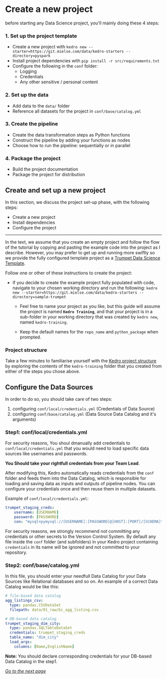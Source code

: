 # Create a new project

before starting any Data Science project, you'll mainly doing these 4 steps: 

### 1. Set up the project template

* Create a new project with `kedro new --starter=https://git.mielse.com/data/kedro-starters --directory=pyspark`
* Install project dependencies with `pip install -r src/requirements.txt`
* Configure the following in the `conf` folder:
	* Logging
	* Credentials
	* Any other sensitive / personal content

### 2. Set up the data

* Add data to the `data/` folder
* Reference all datasets for the project in `conf/base/catalog.yml`

### 3. Create the pipeline

* Create the data transformation steps as Python functions
* Construct the pipeline by adding your functions as nodes
* Choose how to run the pipeline: sequentially or in parallel

### 4. Package the project

 * Build the project documentation
 * Package the project for distribution


## Create and set up a new project

In this section, we discuss the project set-up phase, with the following steps:


* Create a new project
* Install dependencies
* Configure the project

----
In the text, we assume that you create an empty project and follow the flow of the tutorial by copying and pasting the example code into the project as I describe. 
However, you may prefer to get up and running more swiftly so we provide the fully configured template project as a [Trumpet Data Science Template](https://git.mielse.com/data/ds-template). 

Follow one or other of these instructions to create the project:

* If you decide to create the example project fully populated with code, navigate to your chosen working directory and run the following: `kedro new --starter=https://git.mielse.com/data/kedro-starters --directory=sample-trumpet`

     - Feel free to name your project as you like, but this guide will assume the project is named **`Kedro Training`**, and that your project is in a sub-folder in your working directory that was created by `kedro new`, named `kedro-training`.

     - Keep the default names for the `repo_name` and `python_package` when prompted.

### Project structure
Take a few minutes to familiarise yourself with the [Kedro project structure](https://kedro.readthedocs.io/en/stable/02_get_started/05_example_project.html#project-directory-structure) by exploring the contents of the `kedro-training` folder that you created from either of the steps you chose above.


## Configure the Data Sources

In order to do so, you should take care of two steps:
  1. configuring `conf/local/credentials.yml` (Credentials of Data Source)
  2. configuring `conf/base/catalog.yml` (Data Source Data Catalog and it's arguments)


### Step1: conf/local/credentials.yml
For security reasons, You shoul dmanually add credentials to `conf/local/credentials.yml` that you would need to load specific data sources like usernames and passwords. 

**You Should take your rightfull credentials from your Team Lead**.

After modifying this, Kedro automatically reads credentials from the `conf` folder and feeds them into the Data Catalog, which is responsible for loading and saving data as inputs and outputs of pipeline nodes. You can configure your credentials once and then reuse them in multiple datasets.

Example of `conf/local/credentials.yml`:

```yaml
trumpet_staging_creds:
    username: [USERNAME]
    password: [PASSWORD]
    con: "mysql+pymysql://[USERNAME]:[PASSWORD]@[HOST]:[PORT]/[SCHEMA]"

```

For security reasons, we strongly recommend not committing any credentials or other secrets to the Version Control System. By default any file inside the `conf` folder (and subfolders) in your Kedro project containing `credentials` in its name will be ignored and not committed to your repository.


### Step2: conf/base/catalog.yml

In this file, you should enter your needfull Data Catalog for your Data Sources like Relational databases and so on.
An example of a correct Data Catalog would be like this:

```yaml
# file-based data catalog
agg_listings_csv:
  type: pandas.CSVDataSet
  filepath: data/01_raw/bi_agg_listing.csv

# DB-based data catalog
trumpet_staging_dim_city:
  type: pandas.SQLTableDataSet
  credentials: trumpet_staging_creds
  table_name: "dim_city"
  load_args:
    columns: [Name,EnglishName]

```

**Note:** You should declare corresponding credentials for your DB-based Data Catalog in the step1.

_[Go to the next page](./04_dependencies.md)_

